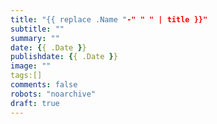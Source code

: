 ```yaml
---
title: "{{ replace .Name "-" " " | title }}"
subtitle: ""
summary: ""
date: {{ .Date }}
publishdate: {{ .Date }}
image: ""
tags:[]
comments: false
robots: "noarchive"
draft: true
---
```

